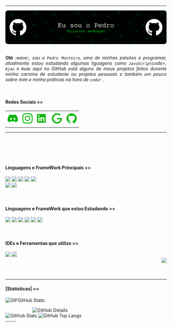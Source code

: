 -----

<div>
    <img align="center" alt="Header"
        src="https://github.com/srginko/srginko/blob/main/img/banner.png?raw=true" />
</div>
<br>
<br>

<div align="justify">
    <i><b>Olá</b> :wave:, sou o <code>Pedro Monteiro</code>, uma de minhas paixões e programar, atualmente estou estudando algumas liguagens como <code>JavaScript</code>code>, <code>Ajax</code> e <code>Node</code> aqui no GitHub está alguns de meus projetos feitos durante minha carreira de estudante ou projetos pessoais e também um pouco sobre mim e minha práticas na hora de <code>codar</code> .</i><br/>
</div>
<br>
<br>

<h4>Redes Sociais >> </h4>

<div align="center">
    <table>
        <tr>
            <td align="center" colspan="11"></td>
        </tr>
        <tr>
            <td><a href="https://discordapp.com/users/770818264691114016" target="_blank"><img
                        src="https://github.com/srginko/srginko/blob/main/img/discord.png?raw=true"
                        width="32px" height="32px" /></a>
            </td>
            <td><a href=" "><img
                        src="https://github.com/srginko/srginko/blob/main/img/instagram.png?raw=true"
                        width="32px" height="32px" /></a>
            </td>
            <td><a href="https://www.linkedin.com/in/pedro-henrique-cardoso-monteiro-a2095124b/" target="_blank"><img
                        src="https://github.com/srginko/srginko/blob/main/img/linkedin.png?raw=true"
                        width="32px" height="32px" /></a>
            </td>
            <td><a href="pedeohenriquecardoso@gmail.com" target="_blank"><img
                        src="https://github.com/srginko/srginko/blob/main/img/google.png?raw=true"
                        width="32px" height="32px" /></a>
            </td>
            <td><a href="" target="_blank"><img
                        src="https://github.com/srginko/srginko/blob/main/img/github.png?raw=true"
                        width="32px" height="32px" /></a>
            </td>
        </tr>
        <tr>
            <td align="center" colspan="11"></td>
        </tr>
    </table>
</div>
<hr>
<br>
<br>
<br>
<br>
<div aling = "left">
    <div>
<h4> Linguagens e FrameWork Principais >> </h4>
<div align= "left"><img src="https://img.shields.io/badge/javascript-%23323330.svg?style=for-the-badge&logo=javascript&logoColor=%23F7DF1E" />
<img src="https://img.shields.io/badge/css3-%231572B6.svg?style=for-the-badge&logo=css3&logoColor=white"/>
<img src="https://img.shields.io/badge/html5-%23E34F26.svg?style=for-the-badge&logo=html5&logoColor=white">
<img src="https://img.shields.io/badge/bootstrap-%238511FA.svg?style=for-the-badge&logo=bootstrap&logoColor=white"/>
<img src="https://img.shields.io/badge/node.js-6DA55F?style=for-the-badge&logo=node.js&logoColor=white"/><br>
<img src="https://img.shields.io/badge/c%23-%23239120.svg?style=for-the-badge&logo=csharp&logoColor=white"/>
<img src="https://img.shields.io/badge/unity-%23000000.svg?style=for-the-badge&logo=unity&logoColor=white"/></div>
<br>
<br>
<h4> Linguagens e FrameWork que estou Estudando >> </h4>
<div align= "left"><img src="https://img.shields.io/badge/java-%23ED8B00.svg?style=for-the-badge&logo=openjdk&logoColor=white"/>
<img src="https://img.shields.io/badge/c-%2300599C.svg?style=for-the-badge&logo=c&logoColor=white"/>
<img src="https://img.shields.io/badge/c%23-%23239120.svg?style=for-the-badge&logo=csharp&logoColor=white"/>
<img src="https://img.shields.io/badge/node.js-6DA55F?style=for-the-badge&logo=node.js&logoColor=white"/>
<img src="https://img.shields.io/badge/bootstrap-%238511FA.svg?style=for-the-badge&logo=bootstrap&logoColor=white"/>
<img src="https://img.shields.io/badge/react-%2320232a.svg?style=for-the-badge&logo=react&logoColor=%2361DAFB"/><br>
</div>
<br>
<br>
<h4> IDEs e Ferramentas que utilizo >> </h4>
    <div align= "left">
    <img src="https://img.shields.io/badge/Visual%20Studio%20Code-0078d7.svg?style=for-the-badge&logo=visual-studio-code&logoColor=white"/>
    <img src="https://img.shields.io/badge/unity-%23000000.svg?style=for-the-badge&logo=unity&logoColor=white"/>
    </div>
</div>
    <div align = "right"> <img src = "[https://github.com/srginko/srginko/blob/main/img/fundo.jpg?raw=true](https://images.rawpixel.com/dark_image_png_800/cHJpdmF0ZS9sci9pbWFnZXMvd2Vic2l0ZS8yMDIzLTA0L3N2MTk5MTczLWltYWdlLnBuZw.png)" /> </div>
</div>
<br>
<br>
<hr>
<h4> |Statisticas| >> </h4>

<img height="20" alt="GIF"
    src="https://images.rawpixel.com/dark_image_png_800/cHJpdmF0ZS9sci9pbWFnZXMvd2Vic2l0ZS8yMDIzLTA0L3N2MTk5MTczLWltYWdlLnBuZw.png"/>GitHub Stats:

<div>
    <img align="right" alt="GitHub Details" width="420px"
        src="http://github-profile-summary-cards.vercel.app/api/cards/profile-details?username=srginko&theme=github_dark" />
    <img alt="GitHub Stats" width="200px"
        src="http://github-profile-summary-cards.vercel.app/api/cards/stats?username=srginko&theme=github_dark" />
    <img alt="GitHub Top Langs" width="200px"
        src="http://github-profile-summary-cards.vercel.app/api/cards/repos-per-language?username=srginko&theme=github_dark" />
</div>
-----
